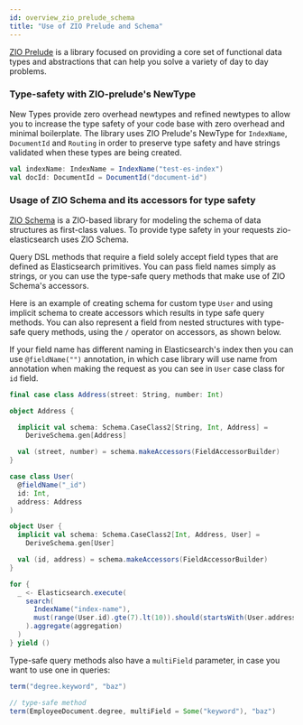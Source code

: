 ```yaml
---
id: overview_zio_prelude_schema
title: "Use of ZIO Prelude and Schema"
---
```


[ZIO Prelude](https://zio.github.io/zio-prelude/docs/overview/overview_index) is a library focused on providing a core set of functional data types and abstractions that can help you solve a variety of day to day problems.

### Type-safety with ZIO-prelude's NewType

New Types provide zero overhead newtypes and refined newtypes to allow you to increase the type safety of your code base with zero overhead and minimal boilerplate.
The library uses ZIO Prelude's NewType for `IndexName`, `DocumentId` and `Routing` in order to preserve type safety and have strings validated when these types are being created.

```scala
val indexName: IndexName = IndexName("test-es-index")
val docId: DocumentId = DocumentId("document-id")
```

### Usage of ZIO Schema and its accessors for type safety

[ZIO Schema](https://zio.dev/zio-schema/) is a ZIO-based library for modeling the schema of data structures as first-class values.
To provide type safety in your requests zio-elasticsearch uses ZIO Schema.

Query DSL methods that require a field solely accept field types that are defined as Elasticsearch primitives.
You can pass field names simply as strings, or you can use the type-safe query methods that make use of ZIO Schema's accessors.

Here is an example of creating schema for custom type `User` and using implicit schema to create accessors which results in type safe query methods.
You can also represent a field from nested structures with type-safe query methods, using the `/` operator on accessors, as shown below.

If your field name has different naming in Elasticsearch's index then you can use `@fieldName("")` annotation, in which case library
will use name from annotation when making the request as you can see in `User` case class for `id` field.

```scala
final case class Address(street: String, number: Int)

object Address {

  implicit val schema: Schema.CaseClass2[String, Int, Address] =
    DeriveSchema.gen[Address]

  val (street, number) = schema.makeAccessors(FieldAccessorBuilder)
}

case class User(
  @fieldName("_id")
  id: Int,
  address: Address
)

object User {
  implicit val schema: Schema.CaseClass2[Int, Address, User] =
    DeriveSchema.gen[User]

  val (id, address) = schema.makeAccessors(FieldAccessorBuilder)
}

for {
  _ <- Elasticsearch.execute(
    search(
      IndexName("index-name"),
      must(range(User.id).gte(7).lt(10)).should(startsWith(User.address / Address.street, "ZIO"))
    ).aggregate(aggregation)
  )
} yield ()
```

Type-safe query methods also have a `multiField` parameter, in case you want to use one in queries:

```scala
term("degree.keyword", "baz")

// type-safe method
term(EmployeeDocument.degree, multiField = Some("keyword"), "baz")
```
